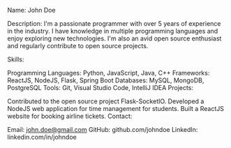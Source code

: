 Name: John Doe

Description: I'm a passionate programmer with over 5 years of experience in the industry. I have knowledge in multiple programming languages and enjoy exploring new technologies. I'm also an avid open source enthusiast and regularly contribute to open source projects.

Skills:

Programming Languages: Python, JavaScript, Java, C++
Frameworks: ReactJS, NodeJS, Flask, Spring Boot
Databases: MySQL, MongoDB, PostgreSQL
Tools: Git, Visual Studio Code, IntelliJ IDEA
Projects:

Contributed to the open source project Flask-SocketIO.
Developed a NodeJS web application for time management for students.
Built a ReactJS website for booking airline tickets.
Contact:

Email: john.doe@gmail.com
GitHub: github.com/johndoe
LinkedIn: linkedin.com/in/johndoe
